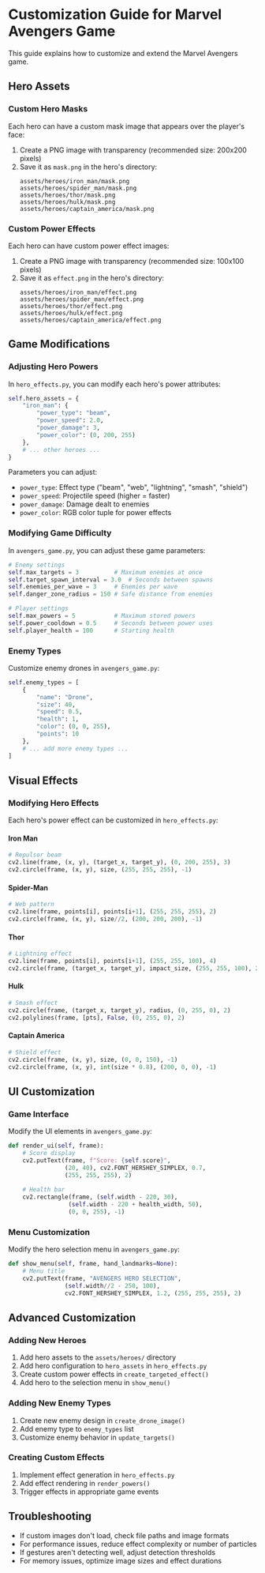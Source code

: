 # Customization Guide for Marvel Avengers Game

This guide explains how to customize and extend the Marvel Avengers game.

## Hero Assets

### Custom Hero Masks

Each hero can have a custom mask image that appears over the player's face:

1. Create a PNG image with transparency (recommended size: 200x200 pixels)
2. Save it as `mask.png` in the hero's directory:
   ```
   assets/heroes/iron_man/mask.png
   assets/heroes/spider_man/mask.png
   assets/heroes/thor/mask.png
   assets/heroes/hulk/mask.png
   assets/heroes/captain_america/mask.png
   ```

### Custom Power Effects

Each hero can have custom power effect images:

1. Create a PNG image with transparency (recommended size: 100x100 pixels)
2. Save it as `effect.png` in the hero's directory:
   ```
   assets/heroes/iron_man/effect.png
   assets/heroes/spider_man/effect.png
   assets/heroes/thor/effect.png
   assets/heroes/hulk/effect.png
   assets/heroes/captain_america/effect.png
   ```

## Game Modifications

### Adjusting Hero Powers

In `hero_effects.py`, you can modify each hero's power attributes:

```python
self.hero_assets = {
    "iron_man": {
        "power_type": "beam",
        "power_speed": 2.0,
        "power_damage": 3,
        "power_color": (0, 200, 255)
    },
    # ... other heroes ...
}
```

Parameters you can adjust:
- `power_type`: Effect type ("beam", "web", "lightning", "smash", "shield")
- `power_speed`: Projectile speed (higher = faster)
- `power_damage`: Damage dealt to enemies
- `power_color`: RGB color tuple for power effects

### Modifying Game Difficulty

In `avengers_game.py`, you can adjust these game parameters:

```python
# Enemy settings
self.max_targets = 3          # Maximum enemies at once
self.target_spawn_interval = 3.0  # Seconds between spawns
self.enemies_per_wave = 3     # Enemies per wave
self.danger_zone_radius = 150 # Safe distance from enemies

# Player settings
self.max_powers = 5           # Maximum stored powers
self.power_cooldown = 0.5     # Seconds between power uses
self.player_health = 100      # Starting health
```

### Enemy Types

Customize enemy drones in `avengers_game.py`:

```python
self.enemy_types = [
    {
        "name": "Drone",
        "size": 40,
        "speed": 0.5,
        "health": 1,
        "color": (0, 0, 255),
        "points": 10
    },
    # ... add more enemy types ...
]
```

## Visual Effects

### Modifying Hero Effects

Each hero's power effect can be customized in `hero_effects.py`:

#### Iron Man
```python
# Repulsor beam
cv2.line(frame, (x, y), (target_x, target_y), (0, 200, 255), 3)
cv2.circle(frame, (x, y), size, (255, 255, 255), -1)
```

#### Spider-Man
```python
# Web pattern
cv2.line(frame, points[i], points[i+1], (255, 255, 255), 2)
cv2.circle(frame, (x, y), size//2, (200, 200, 200), -1)
```

#### Thor
```python
# Lightning effect
cv2.line(frame, points[i], points[i+1], (255, 255, 100), 4)
cv2.circle(frame, (target_x, target_y), impact_size, (255, 255, 100), 2)
```

#### Hulk
```python
# Smash effect
cv2.circle(frame, (target_x, target_y), radius, (0, 255, 0), 2)
cv2.polylines(frame, [pts], False, (0, 255, 0), 2)
```

#### Captain America
```python
# Shield effect
cv2.circle(frame, (x, y), size, (0, 0, 150), -1)
cv2.circle(frame, (x, y), int(size * 0.8), (200, 0, 0), -1)
```

## UI Customization

### Game Interface

Modify the UI elements in `avengers_game.py`:

```python
def render_ui(self, frame):
    # Score display
    cv2.putText(frame, f"Score: {self.score}", 
                (20, 40), cv2.FONT_HERSHEY_SIMPLEX, 0.7, 
                (255, 255, 255), 2)
    
    # Health bar
    cv2.rectangle(frame, (self.width - 220, 30), 
                 (self.width - 220 + health_width, 50), 
                 (0, 0, 255), -1)
```

### Menu Customization

Modify the hero selection menu in `avengers_game.py`:

```python
def show_menu(self, frame, hand_landmarks=None):
    # Menu title
    cv2.putText(frame, "AVENGERS HERO SELECTION", 
                (self.width//2 - 250, 100),
                cv2.FONT_HERSHEY_SIMPLEX, 1.2, (255, 255, 255), 2)
```

## Advanced Customization

### Adding New Heroes

1. Add hero assets to the `assets/heroes/` directory
2. Add hero configuration to `hero_assets` in `hero_effects.py`
3. Create custom power effects in `create_targeted_effect()`
4. Add hero to the selection menu in `show_menu()`

### Adding New Enemy Types

1. Create new enemy design in `create_drone_image()`
2. Add enemy type to `enemy_types` list
3. Customize enemy behavior in `update_targets()`

### Creating Custom Effects

1. Implement effect generation in `hero_effects.py`
2. Add effect rendering in `render_powers()`
3. Trigger effects in appropriate game events

## Troubleshooting

- If custom images don't load, check file paths and image formats
- For performance issues, reduce effect complexity or number of particles
- If gestures aren't detecting well, adjust detection thresholds
- For memory issues, optimize image sizes and effect durations 